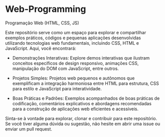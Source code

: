 # Web-Programming
Programação Web (HTML, CSS, JS)

Este repositório serve como um espaço para explorar e compartilhar exemplos práticos, códigos e pequenas aplicações desenvolvidas utilizando tecnologias web fundamentais, incluindo CSS, HTML e JavaScript. Aqui, você encontrará:

* Demonstrações Interativas: Explore demos interativas que ilustram conceitos específicos de design responsivo, animações CSS, manipulação do DOM com JavaScript, entre outros.

* Projetos Simples: Projetos web pequenos e autônomos que exemplificam a integração harmoniosa entre HTML para estrutura, CSS para estilo e JavaScript para interatividade.

* Boas Práticas e Padrões: Exemplos acompanhados de boas práticas de codificação, comentários explicativos e abordagens recomendadas para a construção de aplicações web eficientes e acessíveis.

Sinta-se à vontade para explorar, clonar e contribuir para este repositório. Se você tiver alguma dúvida ou sugestão, não hesite em abrir uma issue ou enviar um pull request.
